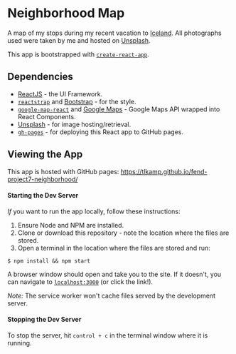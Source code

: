 # Neighborhood Map
A map of my stops during my recent vacation to [Iceland](https://www.inspiredbyiceland.com/). All photographs used were taken by me and hosted on [Unsplash](https://unsplash.com/tlkamp).

This app is bootstrapped with [`create-react-app`](https://www.npmjs.com/package/create-react-app).

## Dependencies
* [ReactJS](https://reactjs.org/) - the UI Framework.
* [`reactstrap`](https://reactstrap.github.io/) and [Bootstrap](http://getbootstrap.com/) - for the style.
* [`google-map-react`](https://www.npmjs.com/package/google-map-react) and [Google Maps](https://developers.google.com/maps/documentation/) - Google Maps API wrapped into React Components.
* [Unsplash](https://unsplash.com/) - for image hosting/retrieval.
* [`gh-pages`](https://www.npmjs.com/package/gh-pages) - for deploying this React app to GitHub pages.

## Viewing the App
This app is hosted with GitHub pages: https://tlkamp.github.io/fend-project7-neighborhood/

#### Starting the Dev Server
_If_ you want to run the app locally, follow these instructions:
1. Ensure Node and NPM are installed.
2. Clone or download this repository - note the location where the files are stored.
3. Open a terminal in the location where the files are stored and run:

```shell
$ npm install && npm start
```
 A browser window should open and take you to the site. If it doesn't, you can navigate to [`localhost:3000`](http://localhost:3000) (or click the link!).

 *Note:* The service worker won't cache files served by the development server.

#### Stopping the Dev Server
To stop the server, hit `control + c` in the terminal window where it is running.